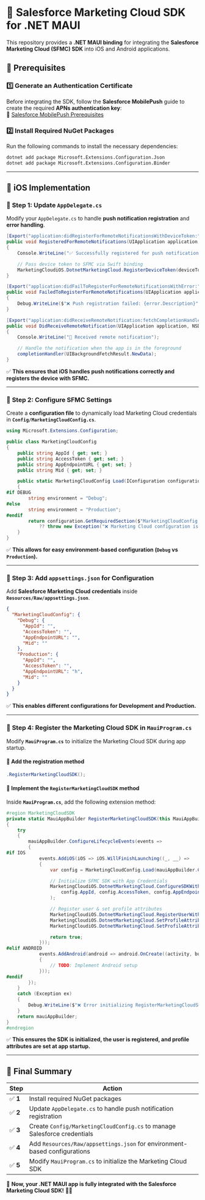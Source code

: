 # 🚀 Salesforce Marketing Cloud SDK for .NET MAUI

This repository provides a **.NET MAUI binding** for integrating the **Salesforce Marketing Cloud (SFMC) SDK** into iOS and Android applications.  

## 📌 Prerequisites

### 1️⃣ **Generate an Authentication Certificate**
Before integrating the SDK, follow the **Salesforce MobilePush** guide to create the required **APNs authentication key**:  
🔗 [Salesforce MobilePush Prerequisites](https://developer.salesforce.com/docs/marketing/mobilepush/guide/prerequisites.html#recommended-create-an-authentication-key)

### 2️⃣ **Install Required NuGet Packages**
Run the following commands to install the necessary dependencies:

```sh
dotnet add package Microsoft.Extensions.Configuration.Json
dotnet add package Microsoft.Extensions.Configuration.Binder
```

---

## 📱 **iOS Implementation**

### 🔹 **Step 1: Update `AppDelegate.cs`**
Modify your `AppDelegate.cs` to handle **push notification registration** and **error handling**.

```csharp
[Export("application:didRegisterForRemoteNotificationsWithDeviceToken:")]
public void RegisteredForRemoteNotifications(UIApplication application, NSData deviceToken)
{
    Console.WriteLine("✅ Successfully registered for push notifications");

    // Pass device token to SFMC via Swift binding
    MarketingCloudiOS.DotnetMarketingCloud.RegisterDeviceToken(deviceToken);
}

[Export("application:didFailToRegisterForRemoteNotificationsWithError:")]
public void FailedToRegisterForRemoteNotifications(UIApplication application, NSError error)
{
    Debug.WriteLine($"❌ Push registration failed: {error.Description}");
}

[Export("application:didReceiveRemoteNotification:fetchCompletionHandler:")]
public void DidReceiveRemoteNotification(UIApplication application, NSDictionary notification, Action<UIBackgroundFetchResult> completionHandler)
{
    Console.WriteLine("📩 Received remote notification");

    // Handle the notification when the app is in the foreground
    completionHandler(UIBackgroundFetchResult.NewData);
}
```

✅ **This ensures that iOS handles push notifications correctly and registers the device with SFMC.**

---

### 🔹 **Step 2: Configure SFMC Settings**
Create a **configuration file** to dynamically load Marketing Cloud credentials in **`Config/MarketingCloudConfig.cs`**.

```csharp
using Microsoft.Extensions.Configuration;

public class MarketingCloudConfig
{
    public string AppId { get; set; }
    public string AccessToken { get; set; }
    public string AppEndpointURL { get; set; }
    public string Mid { get; set; }

    public static MarketingCloudConfig Load(IConfiguration configuration)
    {
#if DEBUG
        string environment = "Debug";
#else
        string environment = "Production";
#endif
        return configuration.GetRequiredSection($"MarketingCloudConfig:{environment}").Get<MarketingCloudConfig>()
            ?? throw new Exception("❌ Marketing Cloud configuration is missing.");
    }
}
```

✅ **This allows for easy environment-based configuration (`Debug` vs `Production`).**

---

### 🔹 **Step 3: Add `appsettings.json` for Configuration**
Add **Salesforce Marketing Cloud credentials** inside **`Resources/Raw/appsettings.json`**.

```json
{
  "MarketingCloudConfig": {
    "Debug": {
      "AppId": "",
      "AccessToken": "",
      "AppEndpointURL": "",
      "Mid": ""
    },
    "Production": {
      "AppId": "",
      "AccessToken": "",
      "AppEndpointURL": "h",
      "Mid": ""
    }
  }
}
```

✅ **This enables different configurations for Development and Production.**

---

### 🔹 **Step 4: Register the Marketing Cloud SDK in `MauiProgram.cs`**
Modify **`MauiProgram.cs`** to initialize the Marketing Cloud SDK during app startup.

#### **📌 Add the registration method**
```csharp
.RegisterMarketingCloudSDK();
```

#### **📌 Implement the `RegisterMarketingCloudSDK` method**
Inside **`MauiProgram.cs`**, add the following extension method:

```csharp
#region MarketingCloudSDK
private static MauiAppBuilder RegisterMarketingCloudSDK(this MauiAppBuilder mauiAppBuilder)
{
    try
    {
        mauiAppBuilder.ConfigureLifecycleEvents(events =>
        {
#if IOS
            events.AddiOS(iOS => iOS.WillFinishLaunching((_, __) =>
            {
                var config = MarketingCloudConfig.Load(mauiAppBuilder.Configuration);

                // Initialize SFMC SDK with App Credentials
                MarketingCloudiOS.DotnetMarketingCloud.ConfigureSDKWithAppId(
                    config.AppId, config.AccessToken, config.AppEndpointURL, config.Mid
                );

                // Register user & set profile attributes
                MarketingCloudiOS.DotnetMarketingCloud.RegisterUserWithContactKey("mikkeltest@twoday.com");
                MarketingCloudiOS.DotnetMarketingCloud.SetProfileAttributeWithKey("FirstName", "Mikkel");
                MarketingCloudiOS.DotnetMarketingCloud.SetProfileAttributeWithKey("LastName", "Belchuke");

                return true;
            }));
#elif ANDROID
            events.AddAndroid(android => android.OnCreate((activity, bundle) =>
            {
                // TODO: Implement Android setup
            }));
#endif
        });
    }
    catch (Exception ex)
    {
        Debug.WriteLine($"❌ Error initializing RegisterMarketingCloudSDK: {ex.Message}");
    }
    return mauiAppBuilder;
}
#endregion
```

✅ **This ensures the SDK is initialized, the user is registered, and profile attributes are set at app startup.**

---

## 🎯 **Final Summary**
| **Step** | **Action** |
|----------|-----------|
| ✅ **1** | Install required NuGet packages |
| ✅ **2** | Update `AppDelegate.cs` to handle push notification registration |
| ✅ **3** | Create `Config/MarketingCloudConfig.cs` to manage Salesforce credentials |
| ✅ **4** | Add `Resources/Raw/appsettings.json` for environment-based configurations |
| ✅ **5** | Modify `MauiProgram.cs` to initialize the Marketing Cloud SDK |

🚀 **Now, your .NET MAUI app is fully integrated with the Salesforce Marketing Cloud SDK!** 🎯🔥

